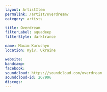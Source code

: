 ```yaml
---
layout: ArtistItem
permalink: /artist/overdream/
category: artists

title: Overdream
filterLabel: aquadeep
filterStyle: darktrance

name: Maxim Kurushyn
location: Kyiv, Ukraine

website: 
bandcamp: 
facebook: 
soundcloud: https://soundcloud.com/overdream
soundcloud-id: 267996
discogs: 
---
```

